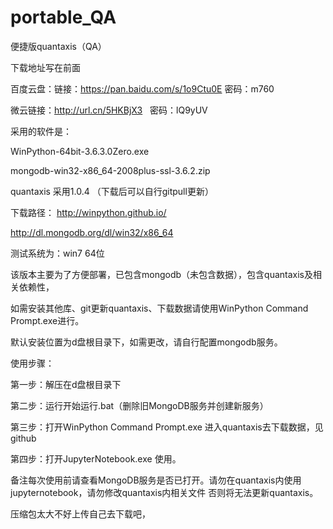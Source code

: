 # portable_QA
便捷版quantaxis（QA）

下载地址写在前面

百度云盘：链接：https://pan.baidu.com/s/1o9Ctu0E 密码：m760

微云链接：http://url.cn/5HKBjX3    密码：lQ9yUV

采用的软件是：

WinPython-64bit-3.6.3.0Zero.exe

mongodb-win32-x86_64-2008plus-ssl-3.6.2.zip

quantaxis 采用1.0.4 （下载后可以自行gitpull更新）

下载路径：
http://winpython.github.io/

http://dl.mongodb.org/dl/win32/x86_64

测试系统为：win7 64位

该版本主要为了方便部署，已包含mongodb（未包含数据），包含quantaxis及相关依赖性，

如需安装其他库、git更新quantaxis、下载数据请使用WinPython Command Prompt.exe进行。

默认安装位置为d盘根目录下，如需更改，请自行配置mongodb服务。



使用步骤：

第一步：解压在d盘根目录下

第二步：运行开始运行.bat（删除旧MongoDB服务并创建新服务）

第三步：打开WinPython Command Prompt.exe   进入quantaxis去下载数据，见github

第四步：打开JupyterNotebook.exe 使用。

备注每次使用前请查看MongoDB服务是否已打开。请勿在quantaxis内使用jupyternotebook，请勿修改quantaxis内相关文件 否则将无法更新quantaxis。

压缩包太大不好上传自己去下载吧，
